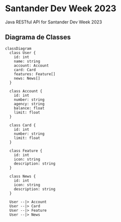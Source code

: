 # Santander Dev Week 2023
Java RESTful API for Santander Dev Week 2023

## Diagrama de Classes

```mermaid
classDiagram
  class User {
    id: int
    name: string
    account: Account
    card: Card
    features: Feature[]
    news: News[]
  }

  class Account {
    id: int
    number: string
    agency: string
    balance: float
    limit: float
  }

  class Card {
    id: int
    number: string
    limit: float
  }

  class Feature {
    id: int
    icon: string
    description: string
  }

  class News {
    id: int
    icon: string
    description: string
  }

  User --|> Account
  User --|> Card
  User --|> Feature
  User --|> News

``` 
